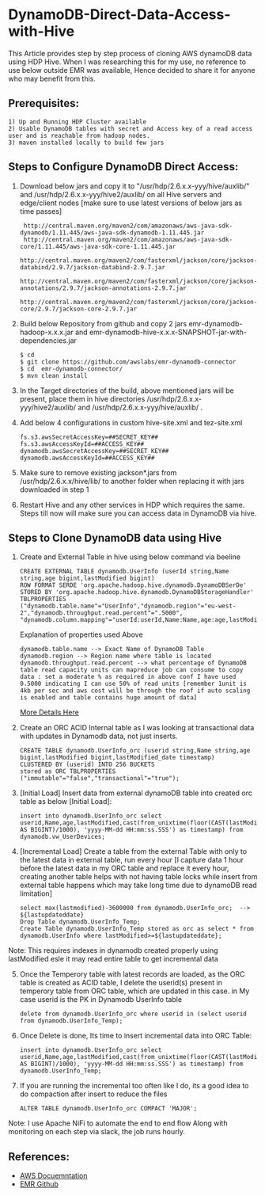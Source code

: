 # DynamoDB-Direct-Data-Access-with-Hive
This Article provides step by step process of cloning AWS dynamoDB data using HDP Hive. When I was researching this for my use, no reference to use below outside EMR was available, Hence decided to share it for anyone who may benefit from this.

## Prerequisites:
```
1) Up and Running HDP Cluster available
2) Usable DynamoDB tables with secret and Access key of a read access user and is reachable from hadoop nodes.
3) maven installed locally to build few jars
```
## Steps to Configure DynamoDB Direct Access:

1) Download below jars and copy it to "/usr/hdp/2.6.x.x-yyy/hive/auxlib/" and /usr/hdp/2.6.x.x-yyy/hive2/auxlib/ on all Hive servers and edge/client nodes [make sure to use latest versions of below jars as time passes]
	```
     http://central.maven.org/maven2/com/amazonaws/aws-java-sdk-dynamodb/1.11.445/aws-java-sdk-dynamodb-1.11.445.jar
     http://central.maven.org/maven2/com/amazonaws/aws-java-sdk-core/1.11.445/aws-java-sdk-core-1.11.445.jar
     http://central.maven.org/maven2/com/fasterxml/jackson/core/jackson-databind/2.9.7/jackson-databind-2.9.7.jar
     http://central.maven.org/maven2/com/fasterxml/jackson/core/jackson-annotations/2.9.7/jackson-annotations-2.9.7.jar
     http://central.maven.org/maven2/com/fasterxml/jackson/core/jackson-core/2.9.7/jackson-core-2.9.7.jar
	```
2) Build below Repository from github and copy 2 jars  emr-dynamodb-hadoop-x.x.x.jar and emr-dynamodb-hive-x.x.x-SNAPSHOT-jar-with-dependencies.jar
	```
    $ cd 
    $ git clone https://github.com/awslabs/emr-dynamodb-connector 
    $ cd  emr-dynamodb-connector/ 
    $ mvn clean install
	```
3) In the Target directories of the build, above mentioned jars will be present, place them in hive directories /usr/hdp/2.6.x.x-yyy/hive2/auxlib/ and /usr/hdp/2.6.x.x-yyy/hive/auxlib/ .

4) Add below 4 configurations in custom hive-site.xml and tez-site.xml
	```
    fs.s3.awsSecretAccessKey=##SECRET_KEY##
    fs.s3.awsAccessKeyId=##ACCESS_KEY##
    dynamodb.awsSecretAccessKey=##SECRET_KEY##
    dynamodb.awsAccessKeyId=##ACCESS_KEY##
	```
5) Make sure to remove existing jackson*.jars from /usr/hdp/2.6.x.x/hive/lib/ to another folder when replacing it with jars downloaded in step 1

6) Restart Hive and any other services in HDP which requires the same. Steps till now will make sure you can access data in DynamoDB via hive.

## Steps to Clone DynamoDB data using Hive

1) Create and External Table in hive using below command via beeline
	```
	CREATE EXTERNAL TABLE dynamodb.UserInfo (userId string,Name string,age bigint,lastModified bigint) 
	ROW FORMAT SERDE 'org.apache.hadoop.hive.dynamodb.DynamoDBSerDe' STORED BY 'org.apache.hadoop.hive.dynamodb.DynamoDBStorageHandler'
	TBLPROPERTIES ("dynamodb.table.name"="UserInfo","dynamodb.region"="eu-west-2","dynamodb.throughput.read.percent"=".5000",
	"dynamodb.column.mapping"="userId:userId,Name:Name,age:age,lastModified:lastModified");
	```
	
	Explanation of properties used Above
	```
	dynamodb.table.name --> Exact Name of DynamoDB Table
	dynamodb.region --> Region name where table is located
    dynamodb.throughput.read.percent --> what percentage of DynamoDB table read capacity units can mapreduce job can consume to copy data : set a moderate % as required in above conf I have used 0.5000 indicating I can use 50% of read units [remember 1unit is 4kb per sec and aws cost will be through the roof if auto scaling is enabled and table contains huge amount of data]
	```
	[More Details Here](https://docs.aws.amazon.com/amazondynamodb/latest/developerguide/EMRforDynamoDB.PerformanceTuning.Throughput.html)

2) Create an ORC ACID Internal table as I was looking at transactional data with updates in Dynamodb data, not just inserts.

	```
	CREATE TABLE dynamodb.UserInfo_orc (userid string,Name string,age bigint,lastModified bigint,lastModified_date timestamp) 
	CLUSTERED BY (userid) INTO 256 BUCKETS 
	stored as ORC TBLPROPERTIES ("immutable"="false","transactional"="true");
	```
3) [Initial Load] Insert data from external dynamoDB table into created orc table as below [Initial Load]:

	```
	insert into dynamodb.UserInfo_orc select userid,Name,age,lastModified,cast(from_unixtime(floor(CAST(lastModified AS BIGINT)/1000), 'yyyy-MM-dd HH:mm:ss.SSS') as timestamp) from dynamodb.vw_UserDevices;
	```
4) [Incremental Load] Create a table from the external Table with only to the latest data in external table, run every hour [I capture data 1 hour before the latest data in my ORC table and replace it every hour, creating another table helps with not having table locks while insert from external table happens which may take long time due to dynamoDB read limitation]
	
	```
	select max(lastmodified)-3600000 from dynamodb.UserInfo_orc;  --> ${lastupdateddate}
	Drop Table dynamodb.UserInfo_Temp;
	Create Table dynamodb.UserInfo_Temp stored as orc as select * from dynamodb.UserInfo where lastModified>=${lastupdateddate};
	```
Note: This requires indexes in dynamodb created properly using lastModified esle it may read entire table to get incremental data

5) Once the Temperory table with latest records are loaded, as the ORC table is created as ACID table, I delete the userid(s) present in temperory table from ORC table, which are updated in this case. in My case userid is the PK in Dynamodb UserInfo table 

	```
	delete from dynamodb.UserInfo_orc where userid in (select userid from dynamodb.UserInfo_Temp); 
	```
6) Once Delete is done, Its time to insert incremental data into ORC Table:

	```
	insert into dynamodb.UserInfo_orc select userid,Name,age,lastModified,cast(from_unixtime(floor(CAST(lastModified AS BIGINT)/1000), 'yyyy-MM-dd HH:mm:ss.SSS') as timestamp) from dynamodb.UserInfo_Temp;
	```
7) If you are running the incremental too often like I do, its a good idea to do compaction after insert to reduce the files

	```
	ALTER TABLE dynamodb.UserInfo_orc COMPACT 'MAJOR';
	```
Note: I use Apache NiFi to automate the end to end flow Along with monitoring on each step via slack, the job runs hourly.

## References:
	
* [ AWS Docuemntation ](https://docs.aws.amazon.com/amazondynamodb/latest/developerguide/EMRforDynamoDB.html)
* [ EMR Github ](https://github.com/awslabs/emr-dynamodb-connector)